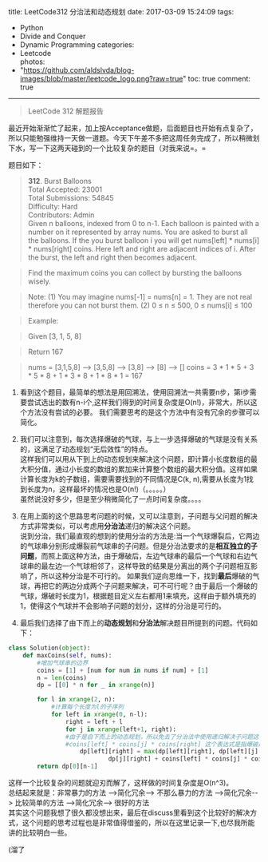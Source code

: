 title: LeetCode312 分治法和动态规划
date: 2017-03-09 15:24:09
tags:
- Python
- Divide and Conquer
- Dynamic Programming
categories:
- Leetcode	
photos:	 
- "https://github.com/aldslvda/blog-images/blob/master/leetcode_logo.png?raw=true"
toc: true
comment: true
---
> LeetCode 312 解题报告

<!-- more -->


最近开始渐渐忙了起来，加上按Acceptance做题，后面题目也开始有点复杂了，所以只能勉强维持一天做一道题。今天下午差不多把这周任务完成了，所以稍微划下水，写一下这两天碰到的一个比较复杂的题目（对我来说=。=

题目如下：

> **312**. Burst Balloons   
Total Accepted: 23001   
Total Submissions: 54845   
Difficulty: Hard   
Contributors: Admin   
Given n balloons, indexed from 0 to n-1. Each balloon is painted with a number on it represented by array nums. You are asked to burst all the balloons. If the you burst balloon i you will get nums[left] * nums[i] * nums[right] coins. Here left and right are adjacent indices of i. After the burst, the left and right then becomes adjacent.

> Find the maximum coins you can collect by bursting the balloons wisely.

> Note: 
> (1) You may imagine nums[-1] = nums[n] = 1. They are not real therefore you can not burst them.
> (2) 0 ≤ n ≤ 500, 0 ≤ nums[i] ≤ 100

> Example:

> Given [3, 1, 5, 8]

> Return 167

>    nums = [3,1,5,8] --> [3,5,8] -->   [3,8]   -->  [8]  --> []
   coins =  3 * 1 * 5      +  3 * 5 * 8    +  1 * 3 * 8      + 1 * 8 * 1   = 167
   

1. 看到这个题目，最简单的想法是用回溯法，使用回溯法一共需要n步，第i步需要尝试选出的数有n-i个,这样我们得到的时间复杂度是O(n!)，非常大，所以这个方法没有尝试的必要。
我们需要思考的是这个方法中有没有冗余的步骤可以简化。

2. 我们可以注意到，每次选择爆破的气球，与上一步选择爆破的气球是没有关系的，这满足了动态规划“无后效性”的特点。   
	这样我们可以用从下到上的动态规划来解决这个问题，即计算小长度数组的最大积分值，通过小长度的数组的累加来计算整个数组的最大积分值。这样如果计算长度为k的子数组，需要需要找到的不同情况是C(k, n),需要从长度为1找到长度为n，这样最坏的情况也是O(n!)（。。。。。）   
虽然说没好多少，但是至少稍微简化了一点时间复杂度。。。。

3. 在用上面的这个思路思考问题的时候，又可以注意到，子问题与父问题的解决方式非常类似，可以考虑用**分治法**递归的解决这个问题。   
	说到分治，我们最直观的想到的使用分治的方法是:当一个气球爆裂后，它两边的气球串分别形成爆裂前气球串的子问题。但是分治法要求的是**相互独立的子问题**，而照上面这种方法，由于爆破后，左边气球串的最后一个气球和右边气球串的最左边一个气球相邻了，这样导致的结果是分离出的两个子问题相互影响了，所以这种分治是不可行的。
	如果我们逆向思维一下，找到**最后**爆破的气球，再把它的两边分成两个子问题来解决，可不可行呢？由于最后一个爆破的气球，爆破时长度为1，根据题目定义左右都用1来填充，这样由于额外填充的1，使得这个气球并不会影响子问题的划分，这样的分治是可行的。

4. 最后我们选择了由下而上的**动态规划**和**分治法**解决题目所提到的问题。代码如下：

```python
class Solution(object):
    def maxCoins(self, nums):
    	#增加气球串的边界
        coins = [1] + [num for num in nums if num] + [1]
        n = len(coins)
        dp = [[0] * n for _ in xrange(n)]

        for l in xrange(2, n):
            #计算每个长度为l的子序列
            for left in xrange(0, n-l):
                right = left + l
                for j in xrange(left+1, right):
                #由于是自下而上的动态规划，所以免去了分治法中使用递归解决子问题这一步
                #coins[left] * coins[j] * coins[right] 这个表达式是指爆破最后一个气球产生的运算
                    dp[left][right] = max(dp[left][right], dp[left][j] + \
                            dp[j][right] + coins[left] * coins[j] * coins[right])
        return dp[0][n-1]
```

这样一个比较复杂的问题就迎刃而解了，这样做的时间复杂度是O(n^3)。   
总结起来就是：非常暴力的方法 -->简化冗余--> 不那么暴力的方法 -->简化冗余--> 比较简单的方法 -->简化冗余--> 很好的方法   
其实这个问题我想了很久都没想出来，最后在discuss里看到这个比较好的解决方式，这个问题的思考过程也是非常值得借鉴的，所以在这里记录一下,也尽我所能讲的比较明白一些。


(溜了